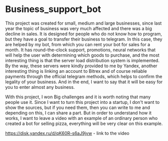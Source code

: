 # Business_support_bot
This project was created for small, medium and large businesses, since last year the topic of business was very much affected and there was a big decline in sales. It is designed for people who do not know how to program, but they have a goal to transfer their business to telegram. In this case, they are helped by my bot, from which you can rent your bot for sales for a month. It has round-the-clock support, promotions, neural networks that will help the user with determining which goods to purchase, and the most interesting thing is that the server load distribution system is implemented. By the way, these servers were kindly provided to me by Yandex, another interesting thing is linking an account to Bitrex and of course reliable payments through the official telegram methods, which helps to confirm the legality of your business. And in the end, I want to say that it will be easy for you to enter almost any business.

With this project, I won Big challenges and it is worth noting that many people use it. Since I want to turn this project into a startup, I don't want to show the sources, but if you need them, then you can write to me and depending on this, I can share a part.  But in order to understand how it works, I want to leave a video with an example of an ordinary person who created a bot for selling pizza, everything will be very clear on this example.


https://disk.yandex.ru/d/qK60R-s6aJ9jvw - link to the video
